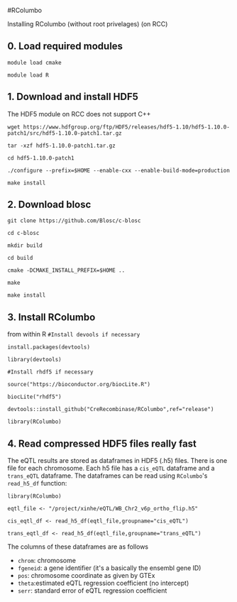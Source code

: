 #RColumbo

Installing RColumbo (without root privelages) (on RCC) 

## 0. Load required modules

`module load cmake`

`module load R`

## 1. Download and install HDF5

The HDF5 module on RCC does not support C++

`wget https://www.hdfgroup.org/ftp/HDF5/releases/hdf5-1.10/hdf5-1.10.0-patch1/src/hdf5-1.10.0-patch1.tar.gz`

`tar -xzf hdf5-1.10.0-patch1.tar.gz`

`cd hdf5-1.10.0-patch1`

`./configure --prefix=$HOME --enable-cxx --enable-build-mode=production`

`make install`

## 2. Download blosc


`git clone https://github.com/Blosc/c-blosc`

`cd c-blosc`

`mkdir build`

`cd build`

`cmake -DCMAKE_INSTALL_PREFIX=$HOME ..`

`make`

`make install`


## 3. Install RColumbo

from within R
`#Install devools if necessary`

`install.packages(devtools)`

`library(devtools)`

`#Install rhdf5 if necessary`

`source("https://bioconductor.org/biocLite.R")`

`biocLite("rhdf5")`

`devtools::install_github("CreRecombinase/RColumbo",ref="release")`

`library(RColumbo)`

## 4. Read compressed HDF5 files really fast

The eQTL results are stored as dataframes in HDF5 (.h5) files. There is one file for each chromosome. Each h5 file
has a `cis_eQTL` dataframe and a  `trans_eQTL` dataframe. The dataframes can be read using `RColumbo`'s `read_h5_df` function:

`library(RColumbo)`

`eqtl_file <- "/project/xinhe/eQTL/WB_Chr2_v6p_ortho_flip.h5"`

`cis_eqtl_df <- read_h5_df(eqtl_file,groupname="cis_eQTL")`

`trans_eqtl_df <- read_h5_df(eqtl_file,groupname="trans_eQTL")`

The columns of these dataframes are as follows
* `chrom`: chromosome
* `fgeneid`: a gene identifier (it's a basically the ensembl gene ID)
* `pos`: chromosome coordinate as given by GTEx
* `theta`:estimated eQTL regression coefficient (no intercept)
* `serr`: standard error of eQTL regression coefficient

